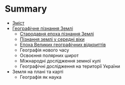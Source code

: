 # Summary

* [Зміст](README.md)
* [Географiчне пiзнання Землi](1/geografichne_piznannya_zemli.md)
   * [Cтародавня епоха пізнання Землі](1/ctarodavnya_epoha_pznannya_zeml.md)
   * [Пізнання землі у середні віки](1/piznannya_zemli_u_seredni_viki.md)
   * [Епоха Великих географічних відкриттів](1/epoha_velikih_geografchnih_vdkrittv.md)
   * Географiя нового часу
   * Освоєння полярних широт
   * Мiжнароднi дослiдження земної кулi
   * Географiчнi дослiдження на територiї України
* Земля на планi та картi
   * Географiя як наука

